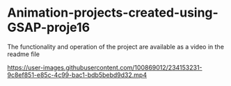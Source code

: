 # Animation-projects-created-using-GSAP-proje16
The functionality and operation of the project are available as a video in the readme file


https://user-images.githubusercontent.com/100869012/234153231-9c8ef851-e85c-4c99-bac1-bdb5bebd9d32.mp4

